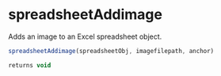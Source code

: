 # spreadsheetAddimage

 Adds an image to an Excel spreadsheet object.

```javascript
spreadsheetAddimage(spreadsheetObj, imagefilepath, anchor)
```

```javascript
returns void
```
